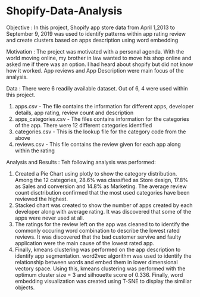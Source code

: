 # Shopify-Data-Analysis

Objective : In this project, Shopify app store data from April 1,2013 to September 9, 2019 was used to identify patterns within app rating review and create clusters based on apps description using word embedding

Motivation : The project was motivated with a personal agenda. With the world moving online, my brother in law wanted to move his shop online and asked me if there was an option. I had heard about shopify but did not know how it worked.  App reviews and App Description were main focus of the analysis.

Data : There were 6 readily available dataset. Out of 6, 4 were used within this project.
1. apps.csv - The file contains the information for different apps, developer details, app rating, review count and description
2. apps_categories.csv - The files contains information for the categories of the app. There were 12 different categories identified
3. categories.csv - This is the lookup file for the category code from the above
4. reviews.csv - This file contains the review given for each app along within the rating 

Analysis and Results : Teh following analysis was performed:
1. Created a Pie Chart using plotly to show the category distribution. Among the 12 categories, 28.6% was classified as Store design, 17.8% as Sales and conversion  and 14.8% as Marketing. The average review count disctribution confirmed that the most used categories have been reviewed the highest. 
2. Stacked chart was created to show the number of apps created by each developer along with average rating. It was discovered that some of the apps were never used at all.
3. The ratings for the review left on the app was cleaned to to identify the commonly occuring word combination to describe the lowest rated reviews. It was discovered that the bad customer servive and faulty application were the main cause of the lowest rated app.
4. Finally, kmeans clustering was performed on the app description to identify app segmentation. word2vec algorithm was used to identify the relationship between words and embed them in lower dimensional vectory space. Using this, kmeans clustering was performed with the optimum cluster size = 3 and silhouette score of 0.336. Finally, word embedding visualization was created using T-SNE to display the similiar objects.

